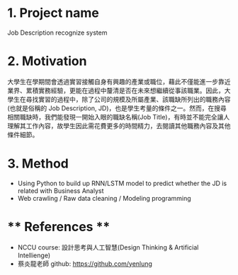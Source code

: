 # 1. Project name
Job Description recognize system




# 2. Motivation
大學生在學期間會透過實習接觸自身有興趣的產業或職位，藉此不僅能進一步靠近業界、累積實務經驗，更能在過程中釐清是否在未來想繼續從事該職業。因此，大學生在尋找實習的過程中，除了公司的規模及所屬產業、該職缺所列出的職務內容 (也就是俗稱的 Job Description, JD)，也是學生考量的條件之一。然而，在搜尋相關職缺時，我們能發現一開始入眼的職缺名稱(Job Title)，有時並不能完全讓人理解其工作內容，故學生因此需花費更多的時間精力，去閱讀其他職務內容及其他條件細節。

# 3. Method
- Using Python to build up RNN/LSTM model to predict whether the JD is related with Business Analyst
- Web crawling / Raw data cleaning / Modeling programming


# ** References **
- NCCU course: 設計思考與人工智慧(Design Thinking & Artificial Intellienge)
- 蔡炎龍老師 github: https://github.com/yenlung
